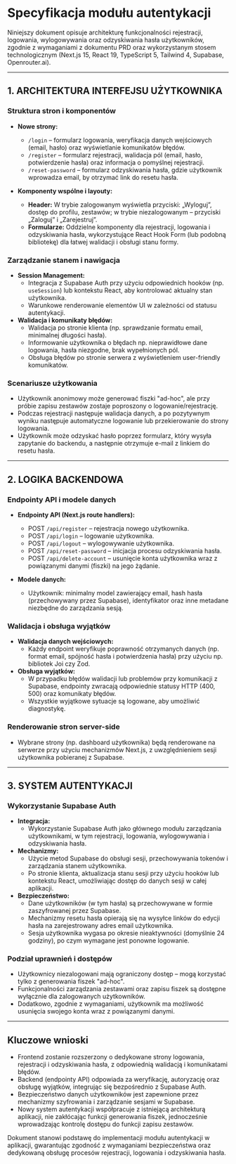 # Specyfikacja modułu autentykacji

Niniejszy dokument opisuje architekturę funkcjonalności rejestracji, logowania, wylogowywania oraz odzyskiwania hasła użytkowników, zgodnie z wymaganiami z dokumentu PRD oraz wykorzystanym stosem technologicznym (Next.js 15, React 19, TypeScript 5, Tailwind 4, Supabase, Openrouter.ai).

---

## 1. ARCHITEKTURA INTERFEJSU UŻYTKOWNIKA

### Struktura stron i komponentów

- **Nowe strony:**

  - `/login` – formularz logowania, weryfikacja danych wejściowych (email, hasło) oraz wyświetlanie komunikatów błędów.
  - `/register` – formularz rejestracji, walidacja pól (email, hasło, potwierdzenie hasła) oraz informacja o pomyślnej rejestracji.
  - `/reset-password` – formularz odzyskiwania hasła, gdzie użytkownik wprowadza email, by otrzymać link do resetu hasła.

- **Komponenty wspólne i layouty:**
  - **Header:** W trybie zalogowanym wyświetla przyciski: „Wyloguj”, dostęp do profilu, zestawów; w trybie niezalogowanym – przyciski „Zaloguj” i „Zarejestruj”.
  - **Formularze:** Oddzielne komponenty dla rejestracji, logowania i odzyskiwania hasła, wykorzystujące React Hook Form (lub podobną bibliotekę) dla łatwej walidacji i obsługi stanu formy.

### Zarządzanie stanem i nawigacja

- **Session Management:**
  - Integracja z Supabase Auth przy użyciu odpowiednich hooków (np. `useSession`) lub kontekstu React, aby kontrolować aktualny stan użytkownika.
  - Warunkowe renderowanie elementów UI w zależności od statusu autentykacji.
- **Walidacja i komunikaty błędów:**
  - Walidacja po stronie klienta (np. sprawdzanie formatu email, minimalnej długości hasła).
  - Informowanie użytkownika o błędach np. nieprawidłowe dane logowania, hasła niezgodne, brak wypełnionych pól.
  - Obsługa błędów po stronie serwera z wyświetleniem user-friendly komunikatów.

### Scenariusze użytkowania

- Użytkownik anonimowy może generować fiszki "ad-hoc", ale przy próbie zapisu zestawów zostaje poproszony o logowanie/rejestrację.
- Podczas rejestracji następuje walidacja danych, a po pozytywnym wyniku następuje automatyczne logowanie lub przekierowanie do strony logowania.
- Użytkownik może odzyskać hasło poprzez formularz, który wysyła zapytanie do backendu, a następnie otrzymuje e-mail z linkiem do resetu hasła.

---

## 2. LOGIKA BACKENDOWA

### Endpointy API i modele danych

- **Endpointy API (Next.js route handlers):**

  - POST `/api/register` – rejestracja nowego użytkownika.
  - POST `/api/login` – logowanie użytkownika.
  - POST `/api/logout` – wylogowywanie użytkownika.
  - POST `/api/reset-password` – inicjacja procesu odzyskiwania hasła.
  - POST `/api/delete-account` – usunięcie konta użytkownika wraz z powiązanymi danymi (fiszki) na jego żądanie.

- **Modele danych:**
  - Użytkownik: minimalny model zawierający email, hash hasła (przechowywany przez Supabase), identyfikator oraz inne metadane niezbędne do zarządzania sesją.

### Walidacja i obsługa wyjątków

- **Walidacja danych wejściowych:**
  - Każdy endpoint weryfikuje poprawność otrzymanych danych (np. format email, spójność hasła i potwierdzenia hasła) przy użyciu np. bibliotek Joi czy Zod.
- **Obsługa wyjątków:**
  - W przypadku błędów walidacji lub problemów przy komunikacji z Supabase, endpointy zwracają odpowiednie statusy HTTP (400, 500) oraz komunikaty błędów.
  - Wszystkie wyjątkowe sytuacje są logowane, aby umożliwić diagnostykę.

### Renderowanie stron server-side

- Wybrane strony (np. dashboard użytkownika) będą renderowane na serwerze przy użyciu mechanizmów Next.js, z uwzględnieniem sesji użytkownika pobieranej z Supabase.

---

## 3. SYSTEM AUTENTYKACJI

### Wykorzystanie Supabase Auth

- **Integracja:**
  - Wykorzystanie Supabase Auth jako głównego modułu zarządzania użytkownikami, w tym rejestracji, logowania, wylogowywania i odzyskiwania hasła.
- **Mechanizmy:**
  - Użycie metod Supabase do obsługi sesji, przechowywania tokenów i zarządzania stanem użytkownika.
  - Po stronie klienta, aktualizacja stanu sesji przy użyciu hooków lub kontekstu React, umożliwiając dostęp do danych sesji w całej aplikacji.
- **Bezpieczeństwo:**
  - Dane użytkowników (w tym hasła) są przechowywane w formie zaszyfrowanej przez Supabase.
  - Mechanizmy resetu hasła opierają się na wysyłce linków do edycji hasła na zarejestrowany adres email użytkownika.
  - Sesja użytkownika wygasa po okresie nieaktywności (domyślnie 24 godziny), po czym wymagane jest ponowne logowanie.

### Podział uprawnień i dostępów

- Użytkownicy niezalogowani mają ograniczony dostęp – mogą korzystać tylko z generowania fiszek "ad-hoc".
- Funkcjonalności zarządzania zestawami oraz zapisu fiszek są dostępne wyłącznie dla zalogowanych użytkowników.
- Dodatkowo, zgodnie z wymaganiami, użytkownik ma możliwość usunięcia swojego konta wraz z powiązanymi danymi.

---

## Kluczowe wnioski

- Frontend zostanie rozszerzony o dedykowane strony logowania, rejestracji i odzyskiwania hasła, z odpowiednią walidacją i komunikatami błędów.
- Backend (endpointy API) odpowiada za weryfikację, autoryzację oraz obsługę wyjątków, integrując się bezpośrednio z Supabase Auth.
- Bezpieczeństwo danych użytkowników jest zapewnione przez mechanizmy szyfrowania i zarządzanie sesjami w Supabase.
- Nowy system autentykacji współpracuje z istniejącą architekturą aplikacji, nie zakłócając funkcji generowania fiszek, jednocześnie wprowadzając kontrolę dostępu do funkcji zapisu zestawów.

Dokument stanowi podstawę do implementacji modułu autentykacji w aplikacji, gwarantując zgodność z wymaganiami bezpieczeństwa oraz dedykowaną obsługę procesów rejestracji, logowania i odzyskiwania hasła.
